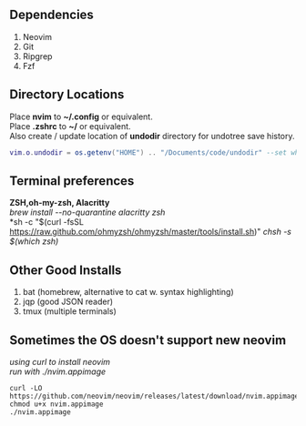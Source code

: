 ## Dependencies
1. Neovim 
2. Git
3. Ripgrep
4. Fzf

## Directory Locations
Place **nvim** to **~/.config** or equivalent.  
Place **.zshrc** to **~/** or equivalent.  
Also create / update location of **undodir** directory for undotree save history.  
```lua
vim.o.undodir = os.getenv("HOME") .. "/Documents/code/undodir" --set where you want undodir
```

## Terminal preferences
**ZSH,oh-my-zsh, Alacritty**  
*brew install --no-quarantine alacritty zsh*  
*sh -c "$(curl -fsSL https://raw.github.com/ohmyzsh/ohmyzsh/master/tools/install.sh)"
*chsh -s $(which zsh)* 

## Other Good Installs
1. bat (homebrew, alternative to cat w. syntax highlighting)
2. jqp (good JSON reader)
3. tmux (multiple terminals)

## Sometimes the OS doesn't support new neovim
*using curl to install neovim*  
*run with ./nvim.appimage* 
```
curl -LO https://github.com/neovim/neovim/releases/latest/download/nvim.appimage
chmod u+x nvim.appimage
./nvim.appimage
```
